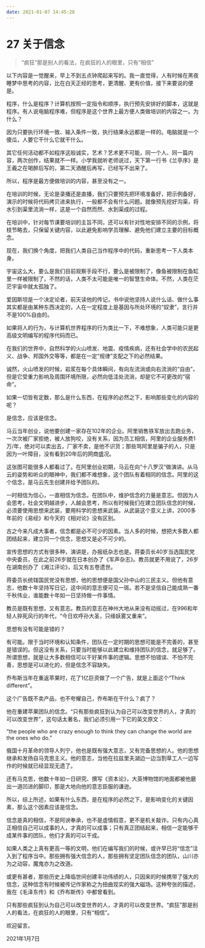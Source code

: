 ```yaml
---
date: 2021-01-07 14:45:28
---
```

# 27 关于信念

> “疯狂”那是别人的看法，在疯狂的人的眼里，只有“相信”

以下内容是一觉醒来，早上不到五点钟爬起来写的。我一直觉得，人有时候在黑夜睡梦中思考的内容，比在白天正经的思考，更清醒、更有价值，接下来要说的便是。

<!-- more -->

程序，什么是程序？计算机按照一定指令和顺序，执行预先安排好的脚本，这就是程序。有人说电脑程序难，但程序是这个世界上最方便人类做培训的内容之一。为什么？

因为只要执行环境一致、输入条件一致，执行结果永远都是一样的。电脑就是一个傻瓜，人要它干什么它就干什么。

其它任何活动都不如程序这般诚实，艺术？艺术更不可能，同一个人、同一篇内容，两次创作，结果就不一样。小学我就听老师说过，天下第一行书《兰亭序》是王羲之在喝醉后写的，第二天酒醒后再写，已经写不出来了。

所以，程序是最方便做培训的内容，甚至没有之一。

在培训的时候，无论是录播还是直播，我们只要预先把环境准备好，把示例备好，演示的时候将代码拷贝进来执行，一般都不会有什么问题。就像预先挖好沟渠，将水引到渠里流淌一样，这是一个自然而然、水到渠成的过程。

在培训中，针对每节课要培训的主旨不同，还可以有针对性地安排不同的示例，将枝节略去，只保留关键内容，以此避免影响学员理解、避免他们建立主要的目标概念。

现在，我们换个角度，把我们人类自己当作程序中的代码，重新思考一下人类本身。

宇宙这么大，要么是我们目前观察手段不行，要么是被限制了，像鱼被限制在鱼缸里一样被限制了，不然的话，人类不太可能是唯一的智慧生命体。不然，人类在茫茫宇宙中就太孤独了。

爱因斯坦是一个决定论者，前天读他的传记，书中说他坚持人说什么话、做什么事其实都是由某种东西决定的，人在一定程度上是基因与所处环境的“奴隶”，言行并不是100%自由的。

如果将人的行为，与计算机世界程序的行为类比一下，不难想象，人类可能只是更高级文明编写的程序代码而已。

在我们的世界中，自然科学的火山喷发、地震、疫情疾病，还有社会学中的农民起义、战争、邦国外交等等，都是在一定“规律”支配之下的必然结果。

诚然，火山喷发的时候，岩浆在每个具体瞬间，有向左流淌或向右流淌的“自由”，但是它受重力影响及周围环境所限，必然向低洼处流淌，却是它不可更改的“宿命”。

如果一切皆有定数，那么是什么东西，在程序的必然之下，影响那些变化的内容的呢？

是信念，应该是信念。

马云当年创业，说他要创建一家存在102年的企业。阿里销售铁军放出去跑业务，一次次被厂家拒绝，被人放狗咬，没有关系，因为员工相信，阿里的企业服务费1万/年，绝对可以卖出去，厂家不卖，是他不识货；那些骂阿里是骗子的人，只是因为一叶障目，没有看到20年后的网商盛况。

这张图可能很多人都看过了。在阿里创业初期，马云在向“十八罗汉”做演讲。从马云的姿势和听众的眼神中，我们都不难想象，这个团队有着相同的信念。阿里的这个信念，是马云先生创建并给予团队的。

一时相信为信心，一直相信为信念。在团队中，维护信念的力量是意志。但因为人会思考，社会文明越进步，人越会思考，所以有时候我们在建立团队信念的时候，必须要使用思想来武装，要用科学的思想来武装。从武装这个意义上讲，2000多年前的《易经》和今天的《相对论》没有区别。

古之今来凡成大事者，信念都是必不可少的因素。当人多的时候，想把大多数人都团结起来，建立同一个信念，思想又是必不可少的。

宣传思想的方式有很多种，演讲是，办报纸杂志也是。蒋委员长40岁当选国民党中央委员，在此之前26岁就在日本创办了《军声杂志》。教员就更不用说了，26岁在湖南创办了《湘江评论》，后又有五卷遗世。

蒋委员长统辖国民党没有思想，他的思想便是国父孙中山的三民主义。但他有意志，他数十年坚持写日记，这中间的意志便可见一斑。若不是坚信自己能成熟一番千秋伟业，谁能数十年如一日坚持做一件事情。

教员是既有思想，又有意志。教员的意志在神州大地从来没有动摇过，在996和年轻人猝死风行的年代，“今日欢呼孙大圣，只缘妖雾又重来”。

思想有没有可能是错的？

有可能。限于当时环境和认知条件，团队在一定时期的思想可能是不完善的，甚至是错误的。但这没有关系，只要当时能够以此建立和维持团队的信念，就足够了。所谓思想，就是让大多数相信可以干好某件事的逻辑。思想不怕错误、不怕不完善，思想是可以进化的，但是信念不容缺失。

乔布斯当年在重返苹果时，花了1亿巨资做了一个广告，就是上面这个“Think different”。

这个广告既不卖产品，也不夸耀自己，乔布斯在干什么？疯了？

他在重建苹果团队的信念。“只有那些疯狂到认为自己可以改变世界的人，才真的可以改变世界”，这句话太著名，我们必须引用一下它的英文原文：

“the people who are crazy enough to think they can change the world are the ones who do.”

俄国十月革命的领导人列宁，他也是既有强大意志，又有完备思想的人。他的思想继承和发扬自马克思主义。他的意志，当他在拉兹里夫湖边一边当割草工人一边写作的时候就已经显现无遗了。

还有马克思，他数十年如一日研究、撰写《资本论》，大英博物馆的地面都被他磨出一道凹进的脚印，那是大地向他的意志臣服的谦逊。

所以，综上所述，如果有什么东西，是在程序的必然之下，是影响变化的关键因素，那么这个因素应该是信念。

信念是真的相信，不是阿谀奉承，也不是虛情假意，更不是机关敲诈。只有内心真正相信自己可以成事的人，才真的可以成事；只有真正团结起来，相信一定能够干成某件事的团队，他们才真的可以干成。

如果人类之上真有更高一等的文明，他们在编写我们的时候，或许早已将“信念”注入到了程序当中。那些拥有强大信念的人，那些拥有坚定团队信念的团队，山川亦为之动容，魔鬼亦为之改道。

或更有甚者，那些历史上降临世间创建丰功伟绩的人，只因来的时候携带了强大的信念，这种信念有时候被传记作家称之为扭曲现实的强大磁场。这种夸张的描述，我在《毛泽东传》和《乔布斯传》中都曾看到。

只有那些疯狂到认为自己可以改变世界的人，才真的可以改变世界。“疯狂”那是别人的看法，在疯狂的人的眼里，只有“相信”。

欢迎留言。

2021年1月7日